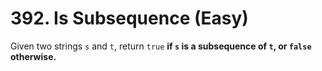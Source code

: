 # 392. Is Subsequence (Easy)

Given two strings `s` and `t`, return `true` **if `s` is a **subsequence** of `t`, or `false` otherwise.**